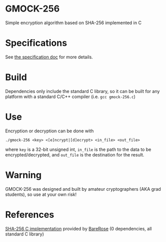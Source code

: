 # GMOCK-256
Simple encryption algorithm based on SHA-256 implemented in C

# Specifications
See [the specification doc](GMOCK-256_Specifications.pdf) for more details.

# Build
Dependencies only include the standard C library, so it can be built for any platform with a standard C/C++ compiler (i.e. `gcc gmock-256.c`)

# Use
Encryption or decryption can be done with

`./gmock-256 <key> <[e]ncrypt|[d]ecrypt> <in_file> <out_file>`

where `key` is a 32-bit unsigned int, `in_file` is the path to the data to be encrypted/decrypted, and `out_file` is the destination for the result.

# Warning
GMOCK-256 was designed and built by amateur cryptographers (AKA grad students), so use at your own risk!

# References
[SHA-256 C implementation](https://github.com/BareRose/lonesha256) provided by [BareRose](https://github.com/BareRose) (0 dependencies, all standard C library)
